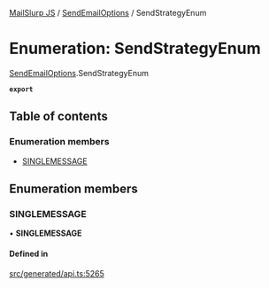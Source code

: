 [MailSlurp JS](../README.md) / [SendEmailOptions](../modules/SendEmailOptions.md) / SendStrategyEnum

# Enumeration: SendStrategyEnum

[SendEmailOptions](../modules/SendEmailOptions.md).SendStrategyEnum

**`export`**

## Table of contents

### Enumeration members

- [SINGLEMESSAGE](SendEmailOptions.SendStrategyEnum.md#singlemessage)

## Enumeration members

### SINGLEMESSAGE

• **SINGLEMESSAGE**

#### Defined in

[src/generated/api.ts:5265](https://github.com/mailslurp/mailslurp-client/blob/113e801/src/generated/api.ts#L5265)
